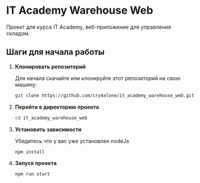 # IT Academy Warehouse Web

Проект для курса IT Academy, веб-приложение для управления складом.

## Шаги для начала работы

1. **Клонировать репозиторий**

   Для начала скачайте или клонируйте этот репозиторий на свою машину:

   ```bash
   git clone https://github.com/cry4alone/it_academy_warehouse_web.git
   ```

2. **Перейти в директорию проекта**

   ```bash
   cd it_academy_warehouse_web
   ```

3. **Установить зависимости**

   Убедитесь что у вас уже установлен nodeJs

   ```bash
   npm install
   ```

4. **Запуск проекта**

   ```bash
   npm run start
   ```
